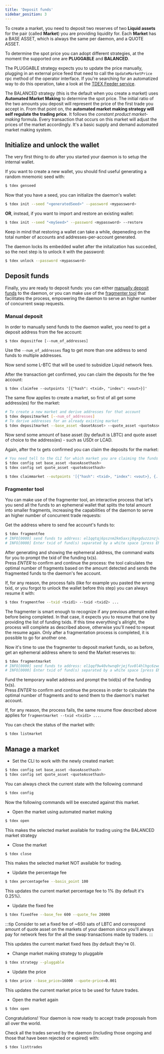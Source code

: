 ```yaml
---
title: 'Deposit funds'
sidebar_position: 3
---
```


To create a market, you need to deposit two reserves of two **Liquid assets** for the pair (called **Market**) you are providing liquidity for. Each **Market** has a BASE ASSET, which is always the same per daemon, and a QUOTE ASSET.

To determine the spot price you can adopt different strategies, at the moment the supported one are **PLUGGABLE** and **BALANCED**.

The PLUGGABLE strategy expects you to update the price manually, plugging in an external price feed that need to call the `UpdateMarketPrice` rpc method of the operator interface. If you're searching for an automatized way to do this operation, take a look at the [TDEX Feeder service](../feeder/overview.md).

The BALANCED strategy (this is the default when you create a market) uses **Automated Market Making** to determine the spot price. The initial ratio of the two amounts you deposit will represent the price of the first trade you accept in.
From that point on, the **automated market making strategy will self regulate the trading price**. It follows the *constant product market-making* formula. Every transaction that occurs on this market will adjust the prices of the market accordingly. It's a basic supply and demand automated market making system.

## Initialize and unlock the wallet

The very first thing to do after you started your daemon is to setup the internal wallet.  

If you want to create a new wallet, you should find useful generating a random mnemonic seed with:

```sh
$ tdex genseed
```

Now that you have a seed, you can initialize the daemon's wallet:

```sh
$ tdex init --seed "<generatedSeed>" --password <mypassword>
```

**OR**, instead, if you want to import and restore an existing wallet:

```sh
$ tdex init --seed "<mySeed>" --password <mypassword> --restore
```

Keep in mind that restoring a wallet can take a while, depeneding on the total number of accounts and addresses-per-account generated.

The daemon locks its embedded wallet after the initalization has succeded, so the next step is to unlock it with the password:

```sh
$ tdex unlock --password <mypassword>
```

## Deposit funds

Finally, you are ready to deposit funds: you can either [manually deposit funds](#manual-deposit) to the daemon, or you can make use of the [fragmenter tool](#fragmenter-tool) that facilitates the process, empowering the daemon to serve an higher number of concurrent swap requests. 

### Manual deposit

In order to manually send funds to the daemon wallet, you need to get a deposit address from the fee account:

```
$ tdex depositfee [--num_of_addresses]
```

Use the `--num_of_addresses` flag to get more than one address to send funds to multiple addresses.

Now send some L-BTC that will be used to subsidize Liquid network fees.

After the transaction get confirmed, you can claim the deposits for the fee account:

```
$ tdex claimfee --outpoints '[{"hash": <txid>, "index": <vout>}]'
```

The same flow applies to create a market, so first of all get some address(es) for the market:

```sh
# To create a new market and derive addresses for that account
$ tdex depositmarket [--num_of_addresses]
# To derive addresses for an already existing market
$ tdex depositmarket --base_asset <basetAsset> --quote_asset <quoteAssethash> [--num_of_addresses]
```

Now send some amount of base asset (by default is LBTC) and quote asset of choice to the address(es) - such as USDt or LCAD.

Again, after the tx gets confirmed you can claim the deposits for the market:

```sh
# You need tell to the CLI for which market you are claiming the funds to
$ tdex config set base_asset <baseAssethash>
$ tdex config set quote_asset <quoteAssethash>

$ tdex claimmarket --outpoints '[{"hash": <txid>, "index": <vout>}, {...}]'
```

### Fragmenter tool

You can make use of the fragmenter tool, an interactive process that let's you send all the funds to an ephemeral wallet that splits the total amount into smaller fragments, increasing the capabilities of the daemon to serve an higher number of concurrent trade requests:

Get the address where to send fee account's funds to:

```bash
$ tdex fragmentfee
# INFO[0000] send funds to address: el1qqtqj6psznm2km5axsj8qxgduzzznzjvmxfs3qh7h83hsp72hp0s5hzzwlzv92cgr44qtl4krrykddyv6xtcmvpusqraynmn0k
# INFO[0000] Enter txid of fund(s) separated by a white space [press ENTER to skip or confirm]:
```

After generating and showing the ephemeral address, the command waits for you to prompt the txid of the funding tx(s).  
Press _ENTER_ to confirm and continue the process: the tool calculates the optimal number of fragments based on the amount detected and sends the fragmented funds to the daemon's fee account.

If, for any reason, the process fails (like for example you pasted the wrong txid, or you forgot to unlock the wallet before this step) you can always resume it with:

```bash
$ tdex fragmentfee --txid <txid1> --txid <txid2> ...
```

The fragmenter is smart enough to recognize if any previous attempt exited before being completed. In that case, it expects you to resume that one by providing the list of funding txids. If this time everything's allright, the process will complete as described above, otherwise you'll need to repeat the resume again. Only after a fragmentation process is completed, it is possible to go for another one.

Now it's time to use the fragmenter to deposit market funds, so as before, get an ephemeral address where to send the Market reserves to:

```bash
$ tdex fragmentmarket
# INFO[0000] send funds to address: el1qqf9w40vhwnq0rjejfuv0l4hlhgc6zwdacftra5yd3rakl8s3y0pn3078ul8jh5dhfg7rpceu2xt8wyx92wz9swqsm2p6fcjvq
# INFO[0000] Enter txid of fund(s) separated by a white space [press ENTER to skip or confirm]:
```

Fund the temporary wallet address and prompt the txid(s) of the funding tx(s).  
Press _ENTER_ to confirm and continue the process in order to calculate the optimal number of fragments and to send them to the daemon's market account.

If, for any reason, the process fails, the same resume flow described above applies for `fragmentmarket --txid <txid1> ...`.

You can check the status of the market with:

```sh
$ tdex listmarket
```

## Manage a market

* Set the CLI to work with the newly created market:

```sh
$ tdex config set base_asset <baseAssethash>
$ tdex config set quote_asset <quoteAssethash>
```

You can always check the current state with the following command

```sh
$ tdex config
```

Now the following commands will be executed against this market.

* Open the market using automated market making

```sh
$ tdex open
```
This makes the selected market available for trading using the BALANCED market strategy

* Close the market

```sh
$ tdex close
```

This makes the selected market NOT available for trading.

* Update the percentage fee

```sh
$ tdex percentagefee --basis_point 100
```

This updates the current market percentage fee to 1% (by default it's 0.25%).

* Update the fixed fee

```sh
$ tdex fixedfee --base_fee 600 --quote_fee 20000
```

:::tip
Consider to set a fixed fee of ~650 sats of LBTC and correspond amount of quote asset on the markets of your daemon since you'll always pay for network fees for the all the swap transactions made by traders.
:::

This updates the current market fixed fees (by default they're 0).

* Change market making strategy to pluggable

```sh
$ tdex strategy --pluggable
```

* Update the price

```sh
$ tdex price --base_price=16000 --quote-price=0.001
```
This updates the current market price to be used for future trades.

* Open the market again

```sh
$ tdex open
```

Congratulations! Your daemon is now ready to accept trade proposals from all over the world.

Check all the trades served by the daemon (including those ongoing and those that have been rejected or expired) with:

```sh
$ tdex listtrades
```
